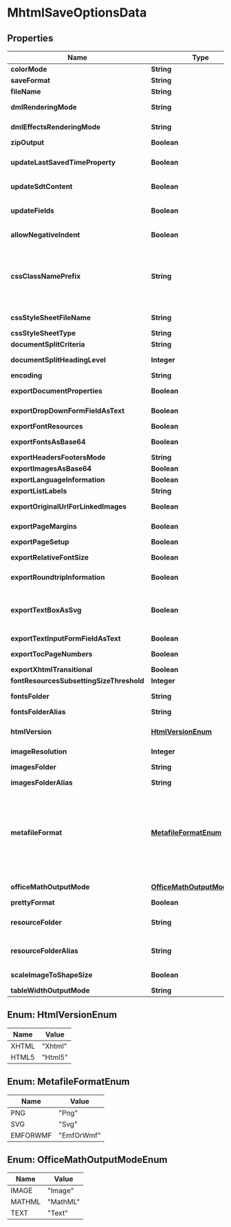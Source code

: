 
# MhtmlSaveOptionsData

## Properties
Name | Type | Description | Notes
------------ | ------------- | ------------- | -------------
**colorMode** | **String** | Gets or sets a value determining how colors are rendered. { Normal | Grayscale} |  [optional]
**saveFormat** | **String** | format of save |  [optional]
**fileName** | **String** | name of destination file |  [optional]
**dmlRenderingMode** | **String** | Gets or sets a value determining how DrawingML shapes are rendered. { Fallback | DrawingML } |  [optional]
**dmlEffectsRenderingMode** | **String** | Gets or sets a value determining how DrawingML effects are rendered. { Simplified | None | Fine } |  [optional]
**zipOutput** | **Boolean** | Controls zip output or not. Default value is false. |  [optional]
**updateLastSavedTimeProperty** | **Boolean** | Gets or sets a value determining whether the Aspose.Words.Properties.BuiltInDocumentProperties.LastSavedTime property is updated before saving. |  [optional]
**updateSdtContent** | **Boolean** | Gets or sets value determining whether content of  is updated before saving. |  [optional]
**updateFields** | **Boolean** | Gets or sets a value determining if fields should be updated before saving the document to a fixed page format. Default value for this property is true |  [optional]
**allowNegativeIndent** | **Boolean** | Specifies whether negative left and right indents of paragraphs are allowed (not normalized) |  [optional]
**cssClassNamePrefix** | **String** | Specifies a prefix which is added to all CSS class names. Default value is an empty string and generated CSS class names have no common prefix.  If this value is not empty, all CSS classes generated by Aspose.Words will start with the specified prefix.This might be useful, for example, if you add custom CSS to generated documents and want to prevent class name conflicts. If the value is not null or empty, it must be a valid CSS identifier. |  [optional]
**cssStyleSheetFileName** | **String** | Specifies the name of the CSS file written when the document is exported to HTML |  [optional]
**cssStyleSheetType** | **String** | Specifies how CSS styles are exported |  [optional]
**documentSplitCriteria** | **String** | Specifies how the document should be split when saving |  [optional]
**documentSplitHeadingLevel** | **Integer** | Specifies the maximum level of headings at which to split the document |  [optional]
**encoding** | **String** | Specifies the encoding to use when exporting |  [optional]
**exportDocumentProperties** | **Boolean** | Specifies whether to export built-in and custom document properties |  [optional]
**exportDropDownFormFieldAsText** | **Boolean** | Controls how drop-down form fields are saved to HTML. Default value is false. |  [optional]
**exportFontResources** | **Boolean** | Specifies whether font resources should be exported |  [optional]
**exportFontsAsBase64** | **Boolean** | Specifies whether fonts resources should be embedded to HTML in Base64 encoding.  Default is false. |  [optional]
**exportHeadersFootersMode** | **String** | Specifies how headers and footers are output |  [optional]
**exportImagesAsBase64** | **Boolean** | Specifies whether images are saved in Base64 format |  [optional]
**exportLanguageInformation** | **Boolean** | Specifies whether language information is exported |  [optional]
**exportListLabels** | **String** | Controls how list labels are output |  [optional]
**exportOriginalUrlForLinkedImages** | **Boolean** | Specifies whether original URL should be used as the URL of the linked images. Default value is false. |  [optional]
**exportPageMargins** | **Boolean** | Specifies whether page margins is exported to HTML, MHTML or EPUB. Default is false. |  [optional]
**exportPageSetup** | **Boolean** | Specifies whether page setup is exported |  [optional]
**exportRelativeFontSize** | **Boolean** | Specifies whether font sizes should be output in relative units when saving |  [optional]
**exportRoundtripInformation** | **Boolean** | Specifies whether to write the roundtrip information when saving to HTML Default value is true. |  [optional]
**exportTextBoxAsSvg** | **Boolean** | Controls how textboxes represented by Aspose.Words.Drawing.Shape are saved to HTML, MHTML or EPUB. Default value is false.    When set to true, exports textboxes as inline \&quot;svg\&quot; elements. When false, exports as \&quot;image\&quot; elements. |  [optional]
**exportTextInputFormFieldAsText** | **Boolean** | Controls how text input form fields are saved |  [optional]
**exportTocPageNumbers** | **Boolean** | Specifies whether to write page numbers to table of contents when saving |  [optional]
**exportXhtmlTransitional** | **Boolean** | Specifies whether to write the DOCTYPE declaration when saving |  [optional]
**fontResourcesSubsettingSizeThreshold** | **Integer** | Controls which font resources need subsetting when saving |  [optional]
**fontsFolder** | **String** | Specifies the physical folder where fonts are saved when exporting a document |  [optional]
**fontsFolderAlias** | **String** | Specifies the name of the folder used to construct font URIs |  [optional]
**htmlVersion** | [**HtmlVersionEnum**](#HtmlVersionEnum) | Specifies version of HTML standard that should be used when saving the document to HTML or MHTML.   Default value is Aspose.Words.Saving.HtmlVersion.Xhtml. |  [optional]
**imageResolution** | **Integer** | Specifies the output resolution for images when exporting |  [optional]
**imagesFolder** | **String** | Specifies the physical folder where images are saved when exporting a document |  [optional]
**imagesFolderAlias** | **String** | Specifies the name of the folder used to construct image URIs |  [optional]
**metafileFormat** | [**MetafileFormatEnum**](#MetafileFormatEnum) | Specifies in what format metafiles are saved when exporting to HTML, MHTML, or EPUB.  Default value is Aspose.Words.Saving.HtmlMetafileFormat.Png, meaning that metafiles are rendered to raster PNG images.  Metafiles are not natively displayed by HTML browsers. By default, Aspose.Words converts WMF and EMF images into PNG files when exporting to HTML.Other options are to convert metafiles to SVG images or to export them as is without conversion. Some image transforms, in particular image cropping, will not be applied to metafile images if they are exported to HTML without conversion. |  [optional]
**officeMathOutputMode** | [**OfficeMathOutputModeEnum**](#OfficeMathOutputModeEnum) | Controls how OfficeMath objects are exported to HTML, MHTML or EPUB.  Default value is HtmlOfficeMathOutputMode.Image. |  [optional]
**prettyFormat** | **Boolean** | Specifies whether or not use pretty formats output |  [optional]
**resourceFolder** | **String** | Specifies a physical folder where all resources like images, fonts, and external CSS are saved when a document is exported to HTML. Default is an empty string. |  [optional]
**resourceFolderAlias** | **String** | Specifies the name of the folder used to construct URIs of all resources written into an HTML document.  Default is an empty string. |  [optional]
**scaleImageToShapeSize** | **Boolean** | Specifies whether images are scaled by Aspose.Words to the bounding shape size when exporting |  [optional]
**tableWidthOutputMode** | **String** | Controls how table, row and cell widths are exported |  [optional]


<a name="HtmlVersionEnum"></a>
## Enum: HtmlVersionEnum
Name | Value
---- | -----
XHTML | &quot;Xhtml&quot;
HTML5 | &quot;Html5&quot;


<a name="MetafileFormatEnum"></a>
## Enum: MetafileFormatEnum
Name | Value
---- | -----
PNG | &quot;Png&quot;
SVG | &quot;Svg&quot;
EMFORWMF | &quot;EmfOrWmf&quot;


<a name="OfficeMathOutputModeEnum"></a>
## Enum: OfficeMathOutputModeEnum
Name | Value
---- | -----
IMAGE | &quot;Image&quot;
MATHML | &quot;MathML&quot;
TEXT | &quot;Text&quot;



